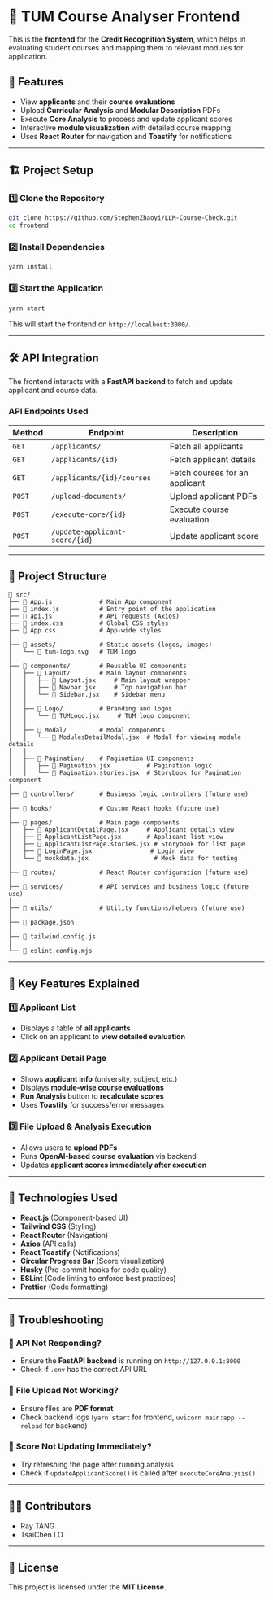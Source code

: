 # 📘 TUM Course Analyser Frontend

This is the **frontend** for the **Credit Recognition System**, which helps in evaluating student courses and mapping them to relevant modules for application.

## 🚀 Features
- View **applicants** and their **course evaluations**
- Upload **Curricular Analysis** and **Modular Description** PDFs
- Execute **Core Analysis** to process and update applicant scores
- Interactive **module visualization** with detailed course mapping
- Uses **React Router** for navigation and **Toastify** for notifications

---

## 🏗️ Project Setup

### **1️⃣ Clone the Repository**
```sh
git clone https://github.com/StephenZhaoyi/LLM-Course-Check.git
cd frontend
```

### **2️⃣ Install Dependencies**
```sh
yarn install
```

### **3️⃣ Start the Application**
```sh
yarn start
```
This will start the frontend on `http://localhost:3000/`.

---

## 🛠️ API Integration
The frontend interacts with a **FastAPI backend** to fetch and update applicant and course data.

### **API Endpoints Used**
| Method | Endpoint | Description |
|--------|---------|-------------|
| `GET` | `/applicants/` | Fetch all applicants |
| `GET` | `/applicants/{id}` | Fetch applicant details |
| `GET` | `/applicants/{id}/courses` | Fetch courses for an applicant |
| `POST` | `/upload-documents/` | Upload applicant PDFs |
| `POST` | `/execute-core/{id}` | Execute course evaluation |
| `POST` | `/update-applicant-score/{id}` | Update applicant score |

---

## 📂 Project Structure
```
📂 src/
├── 📜 App.js             # Main App component
├── 📜 index.js           # Entry point of the application
├── 📜 api.js             # API requests (Axios)
├── 📜 index.css          # Global CSS styles
├── 📜 App.css            # App-wide styles
│
├── 📂 assets/            # Static assets (logos, images)
│   └── 📜 tum-logo.svg   # TUM Logo
│
├── 📂 components/        # Reusable UI components
│   ├── 📂 Layout/        # Main layout components
│   │   ├── 📜 Layout.jsx     # Main layout wrapper
│   │   ├── 📜 Navbar.jsx     # Top navigation bar
│   │   └── 📜 Sidebar.jsx    # Sidebar menu
│   │
│   ├── 📂 Logo/          # Branding and logos
│   │   └── 📜 TUMLogo.jsx     # TUM logo component
│   │
│   ├── 📂 Modal/         # Modal components
│   │   └── 📜 ModulesDetailModal.jsx  # Modal for viewing module details
│   │
│   ├── 📂 Pagination/    # Pagination UI components
│   │   ├── 📜 Pagination.jsx          # Pagination logic
│   │   └── 📜 Pagination.stories.jsx  # Storybook for Pagination component
│
├── 📂 controllers/       # Business logic controllers (future use)
│
├── 📂 hooks/             # Custom React hooks (future use)
│
├── 📂 pages/             # Main page components
│   ├── 📜 ApplicantDetailPage.jsx     # Applicant details view
│   ├── 📜 ApplicantListPage.jsx       # Applicant list view
│   ├── 📜 ApplicantListPage.stories.jsx # Storybook for list page
│   ├── 📜 LoginPage.jsx                # Login view
│   └── 📜 mockdata.jsx                  # Mock data for testing
│
├── 📂 routes/            # React Router configuration (future use)
│
├── 📂 services/          # API services and business logic (future use)
│
├── 📂 utils/             # Utility functions/helpers (future use)
│
├── 📜 package.json       
│
├── 📜 tailwind.config.js
│
└── 📜 eslint.config.mjs

```

---

## 📌 Key Features Explained

### **1️⃣ Applicant List**
- Displays a table of **all applicants**
- Click on an applicant to **view detailed evaluation**

### **2️⃣ Applicant Detail Page**
- Shows **applicant info** (university, subject, etc.)
- Displays **module-wise course evaluations**
- **Run Analysis** button to **recalculate scores**
- Uses **Toastify** for success/error messages

### **3️⃣ File Upload & Analysis Execution**
- Allows users to **upload PDFs**
- Runs **OpenAI-based course evaluation** via backend
- Updates **applicant scores immediately after execution**

---

## 🎨 Technologies Used
- **React.js** (Component-based UI)
- **Tailwind CSS** (Styling)
- **React Router** (Navigation)
- **Axios** (API calls)
- **React Toastify** (Notifications)
- **Circular Progress Bar** (Score visualization)
- **Husky** (Pre-commit hooks for code quality)
- **ESLint** (Code linting to enforce best practices)
- **Prettier** (Code formatting)

---

## 🐞 Troubleshooting

### 🔴 **API Not Responding?**
- Ensure the **FastAPI backend** is running on `http://127.0.0.1:8000`
- Check if `.env` has the correct API URL

### 🔴 **File Upload Not Working?**
- Ensure files are **PDF format**
- Check backend logs (`yarn start` for frontend, `uvicorn main:app --reload` for backend)

### 🔴 **Score Not Updating Immediately?**
- Try refreshing the page after running analysis
- Check if `updateApplicantScore()` is called after `executeCoreAnalysis()`

---

## 👨‍💻 Contributors
- Ray TANG
- TsaiChen LO

---

## 📝 License
This project is licensed under the **MIT License**.  
